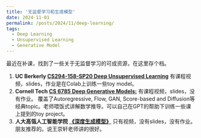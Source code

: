 ```yaml
---
title: '无监督学习和生成模型'
date: 2024-11-01
permalink: /posts/2024/11/deep-learning/
tags:
  - Deep Learning
  - Unsupervised Learning
  - Generative Model
---
```


最近在补课，找到了一些关于无监督学习的可成资源，在这里存个档。

1.  **UC Berkerly [CS294-158-SP20 Deep Unsupervised Learning](https://sites.google.com/view/berkeley-cs294-158-sp20/home)**
  有课程视频，slides，作业是在Colab上训练一些toy model。
2. **Cornell Tech [CS 6785 Deep Generative Models:](https://kuleshov-group.github.io/dgm-website//)**
  有课程视频，slides，没有作业。
  覆盖了Autoregressive, Flow, GAN, Score-based and Diffusion等经典topic。老师喂饭式讲解数学推导。可以自己在GPT的帮助下训练一些课上提到的toy project。
3. **人大高瓴人工智能学院 [《深度生成模型》](https://www.bilibili.com/video/BV1yq421A7ig?spm_id_from=333.788.videopod.sections&vd_source=4186da6ab062ac2828dee950943ac30f)**
  只有视频，没有slides，没有作业。
  朋友推荐的。说王崇轩老师讲的很好。
